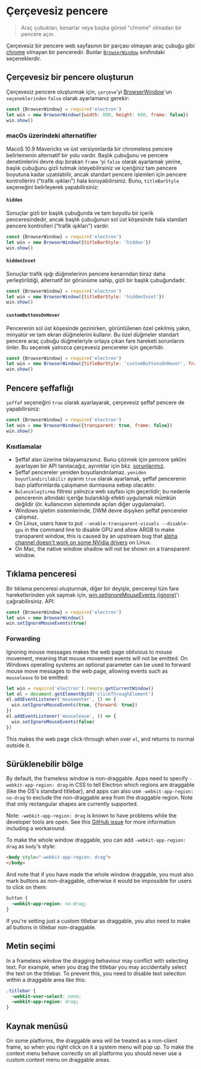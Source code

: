 # Çerçevesiz pencere

> Araç çubukları, kenarlar veya başka görsel "chrome" olmadan bir pencere açın.

Çerçevesiz bir pencere web sayfasının bir parçası olmayan araç çubuğu gibi [chrome](https://developer.mozilla.org/en-US/docs/Glossary/Chrome) olmayan bir penceredir. Bunlar [`BrowserWindow`](browser-window.md) sınıfındaki seçeneklerdir.

## Çerçevesiz bir pencere oluşturun

Çerçevesiz pencere oluşturmak için, `çerçeve`'yi [BrowserWindow](browser-window.md)'un ` seçeneklerinden` `false` olarak ayarlamanız gerekir:

```javascript
const {BrowserWindow} = require('electron')
let win = new BrowserWindow({width: 800, height: 600, frame: false})
win.show()
```

### macOs üzerindeki alternatifler

MacoS 10.9 Mavericks ve üst versiyonlarda bir chromeless pencere belirlemenin alternatif bir yolu vardır. Başlık çubuğunu ve pencere denetimlerini devre dışı bırakan `frame` ‘yi `false` olarak ayarlamak yerine, başlık çubuğunu gizli tutmak isteyebilirsiniz ve içeriğiniz tam pencere boyutuna kadar uzatılabilir, ancak standart pencere işlemleri için pencere kontrollerini ("trafik ışıkları") hala koruyabilirsiniz. Bunu, `titleBarStyle` seçeneğini belirleyerek yapabilirsiniz:

#### `hidden`

Sonuçlar gizli bir başlık çubuğunda ve tam boyutlu bir içerik penceresindedir, ancak başlık çubuğunun sol üst köşesinde hala standart pencere kontrolleri (“trafik ışıkları”) vardır.

```javascript
const {BrowserWindow} = require('electron')
let win = new BrowserWindow({titleBarStyle: 'hidden'})
win.show()
```

#### `hiddenInset`

Sonuçlar trafik ışığı düğmelerinin pencere kenarından biraz daha yerleştirildiği, alternatif bir görünüme sahip, gizli bir başlık çubuğundadır.

```javascript
const {BrowserWindow} = require('electron')
let win = new BrowserWindow({titleBarStyle: 'hiddenInset'})
win.show()
```

#### `customButtonsOnHover`

Pencerenin sol üst köşesinde gezinirken, görüntülenen özel çekilmiş yakın, minyatür ve tam ekran düğmelerini kullanır. Bu özel düğmeler standart pencere araç çubuğu düğmeleriyle ortaya çıkan fare hareketi sorunlarını önler. Bu seçenek yalnızca çerçevesiz pencereler için geçerlidir.

```javascript
const {BrowserWindow} = require('electron')
let win = new BrowserWindow({titleBarStyle: 'customButtonsOnHover', frame: false})
win.show()
```

## Pencere şeffaflığı

`şeffaf` seçeneğini `true` olarak ayarlayarak, çerçevesiz şeffaf pencere de yapabilirsiniz:

```javascript
const {BrowserWindow} = require('electron')
let win = new BrowserWindow({transparent: true, frame: false})
win.show()
```

### Kısıtlamalar

* Şeffaf alan üzerine tıklayamazsınız. Bunu çözmek için pencere şeklini ayarlayan bir API tanıtacağız, ayrıntılar için bkz. [sorunlarımız](https://github.com/electron/electron/issues/1335).
* Şeffaf pencereler yeniden boyutlandırılamaz. `yeniden boyutlandırılabilir` ayarını `true` olarak ayarlamak, şeffaf pencerenin bazı platformlarda çalışmanın durmasına sebep olacaktır.
* `Bulanıklaştırma` filtresi yalnızca web sayfası için geçerlidir; bu nedenle pencerenin altındaki içeriğe bulanıklığı efekti uygulamak mümkün değildir (ör. kullanıcının sisteminde açılan diğer uygulamalar).
* Windows işletim sistemlerinde, DWM devre dışıyken şeffaf pencereler çalışmaz.
* On Linux, users have to put `--enable-transparent-visuals --disable-gpu` in the command line to disable GPU and allow ARGB to make transparent window, this is caused by an upstream bug that [alpha channel doesn't work on some NVidia drivers](https://code.google.com/p/chromium/issues/detail?id=369209) on Linux.
* On Mac, the native window shadow will not be shown on a transparent window.

## Tıklama penceresi

Bir tıklama penceresi oluşturmak, diğer bir deyişle, pencereyi tüm fare hareketlerinden yok saymak için, [ win.setIgnoreMouseEvents (ignore)](browser-window.md#winsetignoremouseeventsignore)'ı çağırabilirsiniz. API:

```javascript
const {BrowserWindow} = require('electron')
let win = new BrowserWindow()
win.setIgnoreMouseEvents(true)
```

### Forwarding

Ignoring mouse messages makes the web page oblivious to mouse movement, meaning that mouse movement events will not be emitted. On Windows operating systems an optional parameter can be used to forward mouse move messages to the web page, allowing events such as `mouseleave` to be emitted:

```javascript
let win = require('electron').remote.getCurrentWindow()
let el = document.getElementById('clickThroughElement')
el.addEventListener('mouseenter', () => {
  win.setIgnoreMouseEvents(true, {forward: true})
})
el.addEventListener('mouseleave', () => {
  win.setIgnoreMouseEvents(false)
})
```

This makes the web page click-through when over `el`, and returns to normal outside it.

## Sürüklenebilir bölge

By default, the frameless window is non-draggable. Apps need to specify `-webkit-app-region: drag` in CSS to tell Electron which regions are draggable (like the OS's standard titlebar), and apps can also use `-webkit-app-region: no-drag` to exclude the non-draggable area from the draggable region. Note that only rectangular shapes are currently supported.

Note: `-webkit-app-region: drag` is known to have problems while the developer tools are open. See this [GitHub issue](https://github.com/electron/electron/issues/3647) for more information including a workaround.

To make the whole window draggable, you can add `-webkit-app-region: drag` as `body`'s style:

```html
<body style="-webkit-app-region: drag">
</body>
```

And note that if you have made the whole window draggable, you must also mark buttons as non-draggable, otherwise it would be impossible for users to click on them:

```css
button {
  -webkit-app-region: no-drag;
}
```

If you're setting just a custom titlebar as draggable, you also need to make all buttons in titlebar non-draggable.

## Metin seçimi

In a frameless window the dragging behaviour may conflict with selecting text. For example, when you drag the titlebar you may accidentally select the text on the titlebar. To prevent this, you need to disable text selection within a draggable area like this:

```css
.titlebar {
  -webkit-user-select: none;
  -webkit-app-region: drag;
}
```

## Kaynak menüsü

On some platforms, the draggable area will be treated as a non-client frame, so when you right click on it a system menu will pop up. To make the context menu behave correctly on all platforms you should never use a custom context menu on draggable areas.